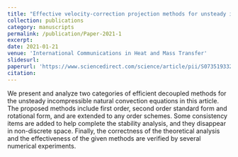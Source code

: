 ```yaml
---
title: "Effective velocity-correction projection methods for unsteady incompressible natural convection equations"
collection: publications
category: manuscripts
permalink: /publication/Paper-2021-1
excerpt: 
date: 2021-01-21
venue: 'International Communications in Heat and Mass Transfer'
slidesurl: 
paperurl: 'https://www.sciencedirect.com/science/article/pii/S0735193320303882'
citation: 
---
```


We present and analyze two categories of efficient decoupled methods for the unsteady incompressible natural convection equations in this article.
The proposed methods include first order, second order standard form and rotational form, and are extended to any order schemes.
Some consistency items are added to help complete the stability analysis, and they disappear in non-discrete space.
Finally, the correctness of the theoretical analysis and the effectiveness of the given methods are verified by several numerical experiments.
